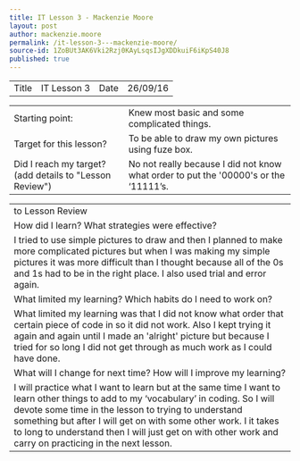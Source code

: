 ```yaml
---
title: IT Lesson 3 - Mackenzie Moore
layout: post
author: mackenzie.moore
permalink: /it-lesson-3---mackenzie-moore/
source-id: 1ZoBUt3AK6Vki2Rzj0KAyLsqsIJgXDDkuiF6iKpS40J8
published: true
---
```

<table>
  <tr>
    <td>Title</td>
    <td>IT Lesson 3</td>
    <td>Date</td>
    <td>26/09/16</td>
  </tr>
</table>


<table>
  <tr>
    <td>Starting point:</td>
    <td>Knew most basic and some complicated things.</td>
  </tr>
  <tr>
    <td>Target for this lesson?</td>
    <td>To be able to draw my own pictures using fuze box.</td>
  </tr>
  <tr>
    <td>Did I reach my target? 
(add details to "Lesson Review")</td>
    <td>No not really because I did not know what order to put the '00000's or the ‘11111’s.</td>
  </tr>
</table>


<table>
  <tr>
    <td>to Lesson Review</td>
  </tr>
  <tr>
    <td>How did I learn? What strategies were effective? </td>
  </tr>
  <tr>
    <td>I tried to use simple pictures to draw and then I planned to make more complicated pictures but when I was making my simple pictures it was more difficult than I thought because all of the 0s and 1s had to be in the right place. I also used trial and error again.</td>
  </tr>
  <tr>
    <td>What limited my learning? Which habits do I need to work on? </td>
  </tr>
  <tr>
    <td>What limited my learning was that I did not know what order that certain piece of code in so it did not work. Also I kept trying it again and again until I made an 'alright' picture but because I tried for so long I did not get through as much work as I could have done.</td>
  </tr>
  <tr>
    <td>What will I change for next time? How will I improve my learning?</td>
  </tr>
  <tr>
    <td>I will practice what I want to learn but at the same time I want to learn other things to add to my ‘vocabulary’ in coding. So I will devote some time in the lesson to trying to understand something but after I will get on with some other work. I it takes to long to understand then I will just get on with other work and carry on practicing in the next lesson.</td>
  </tr>
</table>


